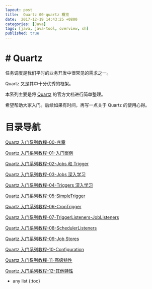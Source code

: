 ```yaml
---
layout: post
title:  Quartz 00-quartz 概览
date:  2017-12-19 14:43:25 +0800
categories: [Java]
tags: [java, java-tool, overview, sh]
published: true
---
```


# # Quartz

任务调度是我们平时的业务开发中很常见的需求之一。

Quartz 又是其中十分优秀的框架。

本系列主要是将 [Quartz](http://www.quartz-scheduler.org/) 的官方文档进行简单整理。

希望帮助大家入门。后续如果有时间，再写一点关于 Quartz 的使用心得。

# 目录导航

[Quartz 入门系列教程-00-序章](https://blog.csdn.net/ryo1060732496/article/details/79794802)

[Quartz 入门系列教程-01-入门案例](https://blog.csdn.net/ryo1060732496/article/details/79794843)

[Quartz 入门系列教程-02-Jobs 和 Trigger](https://blog.csdn.net/ryo1060732496/article/details/79794877)

[Quartz 入门系列教程-03-Jobs 深入学习](https://blog.csdn.net/ryo1060732496/article/details/79853320)

[Quartz 入门系列教程-04-Triggers 深入学习](https://blog.csdn.net/ryo1060732496/article/details/79794895)

[Quartz 入门系列教程-05-SimpleTrigger](https://blog.csdn.net/ryo1060732496/article/details/79854164)

[Quartz 入门系列教程-06-CronTrigger](https://blog.csdn.net/ryo1060732496/article/details/79854194)

[Quartz 入门系列教程-07-TriggerListeners-JobListeners](https://blog.csdn.net/ryo1060732496/article/details/79854238)

[Quartz 入门系列教程-08-SchedulerListeners](https://blog.csdn.net/ryo1060732496/article/details/79854258)

[Quartz 入门系列教程-09-Job Stores](https://blog.csdn.net/ryo1060732496/article/details/79854286)

[Quartz 入门系列教程-10-Configuration](https://blog.csdn.net/ryo1060732496/article/details/79854313)

[Quartz 入门系列教程-11-高级特性](https://blog.csdn.net/ryo1060732496/article/details/79854345)

[Quartz 入门系列教程-12-其他特性](https://blog.csdn.net/ryo1060732496/article/details/79854370)

* any list
{:toc}